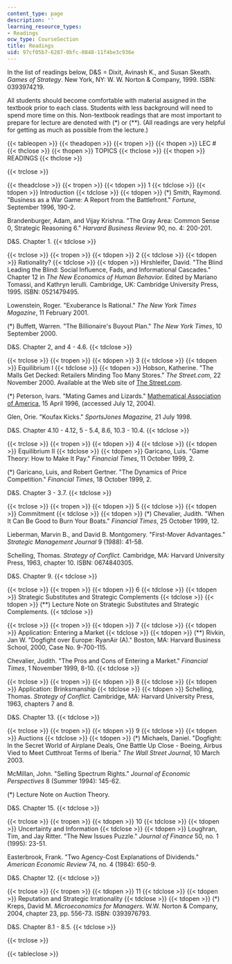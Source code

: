 ```yaml
---
content_type: page
description: ''
learning_resource_types:
- Readings
ocw_type: CourseSection
title: Readings
uid: 97cf05b7-6287-0bfc-0848-11f4be3c936e
---
```


In the list of readings below, D&S = Dixit, Avinash K., and Susan Skeath. _Games of Strategy_. New York, NY: W. W. Norton & Company, 1999. ISBN: 0393974219.

All students should become comfortable with material assigned in the textbook prior to each class. Students with less background will need to spend more time on this. Non-textbook readings that are most important to prepare for lecture are denoted with (\*) or (\*\*). (All readings are very helpful for getting as much as possible from the lecture.)

{{< tableopen >}}
{{< theadopen >}}
{{< tropen >}}
{{< thopen >}}
LEC #
{{< thclose >}}
{{< thopen >}}
TOPICS
{{< thclose >}}
{{< thopen >}}
READINGS
{{< thclose >}}

{{< trclose >}}

{{< theadclose >}}
{{< tropen >}}
{{< tdopen >}}
1
{{< tdclose >}}
{{< tdopen >}}
Introduction
{{< tdclose >}}
{{< tdopen >}}
(\*) Smith, Raymond. "Business as a War Game: A Report from the Battlefront." _Fortune,_ September 1996, 190-2.  
  
Brandenburger, Adam, and Vijay Krishna. "The Gray Area: Common Sense 0, Strategic Reasoning 6." _Harvard Business Review_ 90, no. 4: 200-201.  
  
D&S. Chapter 1.
{{< tdclose >}}

{{< trclose >}}
{{< tropen >}}
{{< tdopen >}}
2
{{< tdclose >}}
{{< tdopen >}}
Rationality?
{{< tdclose >}}
{{< tdopen >}}
Hirshleifer, David. "The Blind Leading the Blind: Social Influence, Fads, and Informational Cascades." Chapter 12 in _The New Economics of Human Behavior._ Edited by Mariano Tomassi, and Kathryn Ierulli. Cambridge, UK: Cambridge University Press, 1995. ISBN: 0521479495.  
  
Lowenstein, Roger. "Exuberance Is Rational." _The New York Times Magazine_, 11 February 2001.  
  
(\*) Buffett, Warren. "The Billionaire's Buyout Plan." _The New York Times_, 10 September 2000.  
  
D&S. Chapter 2, and 4 - 4.6.
{{< tdclose >}}

{{< trclose >}}
{{< tropen >}}
{{< tdopen >}}
3
{{< tdclose >}}
{{< tdopen >}}
Equilibrium I
{{< tdclose >}}
{{< tdopen >}}
Hobson, Katherine. "The Malls Get Decked: Retailers Minding Too Many Stores." _The Street.com_, 22 November 2000. Available at the Web site of [The Street.com](http://www.thestreet.com/).  
  
(\*) Peterson, Ivars. "Mating Games and Lizards." [Mathematical Association of America](http://www.maa.org/), 15 April 1996, (accessed July 12, 2004).  
  
Glen, Orie. "Koufax Kicks." _SportsJones Magazine,_ 21 July 1998.  
  
D&S. Chapter 4.10 - 4.12, 5 - 5.4, 8.6, 10.3 - 10.4.
{{< tdclose >}}

{{< trclose >}}
{{< tropen >}}
{{< tdopen >}}
4
{{< tdclose >}}
{{< tdopen >}}
Equilibrium II
{{< tdclose >}}
{{< tdopen >}}
Garicano, Luis. "Game Theory: How to Make It Pay." _Financial Times_, 11 October 1999, 2.  
  
(\*) Garicano, Luis, and Robert Gertner. "The Dynamics of Price Competition." _Financial Times_, 18 October 1999, 2.  
  
D&S. Chapter 3 - 3.7.
{{< tdclose >}}

{{< trclose >}}
{{< tropen >}}
{{< tdopen >}}
5
{{< tdclose >}}
{{< tdopen >}}
Commitment
{{< tdclose >}}
{{< tdopen >}}
(\*) Chevalier, Judith. "When It Can Be Good to Burn Your Boats." _Financial Times_, 25 October 1999, 12.  
  
Lieberman, Marvin B., and David B. Montgomery. "First-Mover Advantages." _Strategic Management Journal_ 9 (1988): 41-58.  
  
Schelling, Thomas. _Strategy of Conflict._ Cambridge, MA: Harvard University Press, 1963, chapter 10. ISBN: 0674840305.  
  
D&S. Chapter 9.
{{< tdclose >}}

{{< trclose >}}
{{< tropen >}}
{{< tdopen >}}
6
{{< tdclose >}}
{{< tdopen >}}
Strategic Substitutes and Strategic Complements
{{< tdclose >}}
{{< tdopen >}}
(\*\*) Lecture Note on Strategic Substitutes and Strategic Complements.
{{< tdclose >}}

{{< trclose >}}
{{< tropen >}}
{{< tdopen >}}
7
{{< tdclose >}}
{{< tdopen >}}
Application: Entering a Market
{{< tdclose >}}
{{< tdopen >}}
(\*\*) Rivkin, Jan W. "Dogfight over Europe: RyanAir (A)." Boston, MA: Harvard Business School, 2000, Case No. 9-700-115.  
  
Chevalier, Judith. "The Pros and Cons of Entering a Market." _Financial Times_, 1 November 1999, 8-10.
{{< tdclose >}}

{{< trclose >}}
{{< tropen >}}
{{< tdopen >}}
8
{{< tdclose >}}
{{< tdopen >}}
Application: Brinksmanship
{{< tdclose >}}
{{< tdopen >}}
Schelling, Thomas. _Strategy of Conflict._ Cambridge, MA: Harvard University Press, 1963, chapters 7 and 8.  
  
D&S. Chapter 13.
{{< tdclose >}}

{{< trclose >}}
{{< tropen >}}
{{< tdopen >}}
9
{{< tdclose >}}
{{< tdopen >}}
Auctions
{{< tdclose >}}
{{< tdopen >}}
(\*) Michaels, Daniel. "Dogfight: In the Secret World of Airplane Deals, One Battle Up Close - Boeing, Airbus Vied to Meet Cutthroat Terms of Iberia." _The Wall Street Journal_, 10 March 2003.  
  
McMillan, John. "Selling Spectrum Rights." _Journal of Economic Perspectives_ 8 (Summer 1994): 145-62.  
  
(\*) Lecture Note on Auction Theory.  
  
D&S. Chapter 15.
{{< tdclose >}}

{{< trclose >}}
{{< tropen >}}
{{< tdopen >}}
10
{{< tdclose >}}
{{< tdopen >}}
Uncertainty and Information
{{< tdclose >}}
{{< tdopen >}}
Loughran, Tim, and Jay Ritter. "The New Issues Puzzle." _Journal of Finance_ 50, no. 1 (1995): 23-51.  
  
Easterbrook, Frank. "Two Agency-Cost Explanations of Dividends." _American Economic Review_ 74, no. 4 (1984): 650-9.  
  
D&S. Chapter 12.
{{< tdclose >}}

{{< trclose >}}
{{< tropen >}}
{{< tdopen >}}
11
{{< tdclose >}}
{{< tdopen >}}
Reputation and Strategic Irrationality
{{< tdclose >}}
{{< tdopen >}}
(\*) Kreps, David M. _Microeconomics for Managers._ W.W. Norton & Company, 2004, chapter 23, pp. 556-73. ISBN: 0393976793.  
  
D&S. Chapter 8.1 - 8.5.
{{< tdclose >}}

{{< trclose >}}

{{< tableclose >}}